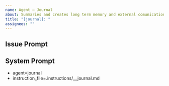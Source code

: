 ```yaml
---
name: Agent – Journal
about: Summaries and creates long term memory and external comunications.
title: "[journal]: "
assignees: ""
---
```

## Issue Prompt



## System Prompt

- agent=journal
- instruction_file=.instructions/__journal.md
